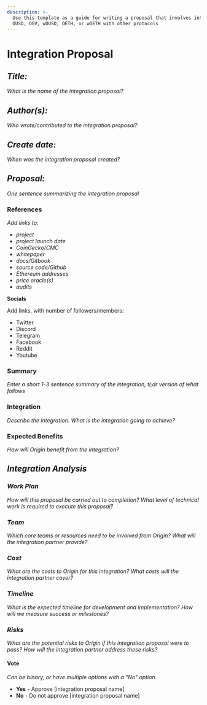 ```yaml
---
description: >-
  Use this template as a guide for writing a proposal that involves integrating
  OUSD, OGV, wOUSD, OETH, or wOETH with other protocols
---
```


# Integration Proposal

## _**Title:**_

_What is the name of the integration proposal?_

## _**Author(s):**_

_Who wrote/contributed to the integration proposal?_

## _**Create date:**_

_When was the integration proposal created?_

## _**Proposal:**_

_One sentence summarizing the integration proposal_

### **References**

_Add links to:_

* _project_
* _project launch date_
* _CoinGecko/CMC_
* _whitepaper_
* _docs/Gitbook_
* _source code/Github_
* _Ethereum addresses_
* _price oracle(s)_
* _audits_

**Socials**

Add links, with number of followers/members:

* Twitter
* Discord
* Telegram
* Facebook
* Reddit
* Youtube

### Summary

_Enter a short 1-3 sentence summary of the integration, tl;dr version of what follows_

### Integration

_Describe the integration. What is the integration going to achieve?_

### Expected Benefits

_How will Origin benefit from the integration?_

## _Integration Analysis_

### _Work Plan_

_How will this proposal be carried out to completion? What level of technical work is required to execute this proposal?_

### _Team_

_Which core teams or resources need to be involved from Origin? What will the integration partner provide?_

### _Cost_

_What are the costs to Origin for this integration? What costs will the integration partner cover?_

### _Timeline_

_What is the expected timeline for development and implementation? How will we measure success or milestones?_

### _Risks_

_What are the potential risks to Origin if this integration proposal were to pass? How will the integration partner address these risks?_

#### Vote

_Can be binary, or have multiple options with a "No" option._

* **Yes** - Approve \[integration proposal name]
* **No** - Do not approve \[integration proposal name]

